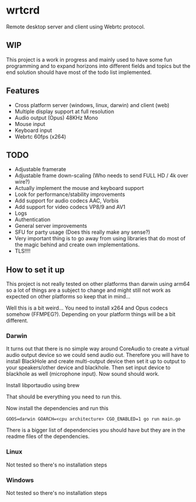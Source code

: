 # wrtcrd
Remote desktop server and client using Webrtc protocol.

## WIP
This project is a work in progress and mainly used to have some fun programming
and to expand horizons into different fields and topics but the end solution
should have most of the todo list implemented.

## Features
- Cross platform server (windows, linux, darwin) and client (web)
- Multiple display support at full resolution
- Audio output (Opus) 48KHz Mono
- Mouse input
- Keyboard input
- Webrtc 60fps (x264)

## TODO
- Adjustable framerate
- Adjustable frame down-scaling (Who needs to send FULL HD / 4k over wire?)
- Actually implement the mouse and keyboard support
- Look for performance/stability improvements
- Add support for audio codecs AAC, Vorbis
- Add support for video codecs VP8/9 and AV1
- Logs
- Authentication
- General server improvements
- SFU for party usage (Does this really make any sense?)
- Very important thing is to go away from using libraries that do most of the magic behind and create own implementations.
- TLS!!!!

## How to set it up
This project is not really tested on other platforms than darwin using arm64 so
a lot of things are a subject to change and might still not work as expected on
other platforms so keep that in mind...

Well this is a bit weird... You need to install x264 and Opus codecs somehow
(FFMPEG?).
Depending on your platform things will be a bit different.

### Darwin
It turns out that there is no simple way around CoreAudio to create a virtual
audio output device so we could send audio out. Therefore you will have to
install BlackHole and create multi-output device then set it up to output to your speakers/other device and
blackhole. Then set input device to blackhole as well (microphone input). Now sound should work.

Install libportaudio using brew

That should be everything you need to run this.

Now install the dependencies and run this

```GOOS=darwin GOARCH=<cpu architecture> CGO_ENABLED=1 go run main.go```

There is a bigger list of dependencies you should have but they are in the readme
files of the dependencies.

### Linux
Not tested so there's no installation steps

### Windows
Not tested so there's no installation steps
